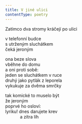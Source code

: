 ```yaml
---
title: V jiné ulici
contentType: poetry
---
```


<section>

Zatímco dva stromy kráčejí po ulici

</section>

<section>

v telefonní budce  
s utrženým sluchátkem  
čeká jeroným

</section>

<section>

ona beze slova  
vběhne do domu  
a oni proti sobě\:\
jeden se sluchátkem v ruce  
druhý jako pytlák z leporela  
vykukuje za dvěma smrčky

</section>

<section>

tak komické to muselo být  
že jeroným  
poprvé ho osloví\:\
lyriku! dnes darujete krev  
            a zítra líh

</section>
